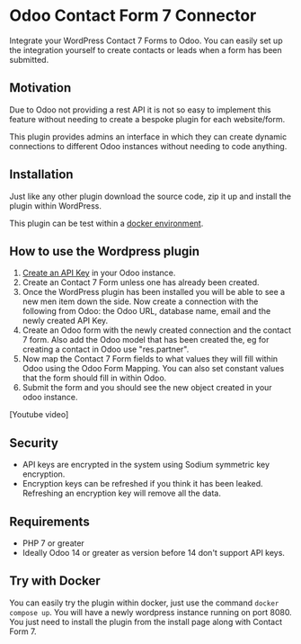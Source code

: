 # Odoo Contact Form 7 Connector

Integrate your WordPress Contact 7 Forms to Odoo. You can easily set up the integration yourself to create contacts or leads when a form has been submitted. 

## Motivation

Due to Odoo not providing a rest API it is not so easy to implement this feature without needing to create a bespoke plugin for each website/form. 

This plugin provides admins an interface in which they can create dynamic connections to different Odoo instances without needing to code anything.  

## Installation

Just like any other plugin download the source code, zip it up and install the plugin within WordPress. 

This plugin can be test within a [docker environment](https://hub.docker.com/_/wordpress). 

## How to use the Wordpress plugin

1. [Create an API Key](https://www.odoo.com/documentation/16.0/developer/api/external_api.html#api-keys) in your Odoo instance. 
2. Create an Contact 7 Form unless one has already been created. 
3. Once the WordPress plugin has been installed you will be able to see a new men item down the side. Now create a connection with the following from Odoo: the Odoo URL, database name, email and the newly created API Key. 
4. Create an Odoo form with the newly created connection and the contact 7 form. Also add the Odoo model that has been created the, eg for creating a contact in Odoo use "res.partner".
5. Now map the Contact 7 Form fields to what values they will fill within Odoo using the Odoo Form Mapping. You can also set constant values that the form should fill in within Odoo. 
6. Submit the form and you should see the new object created in your odoo instance. 

[Youtube video]

## Security

* API keys are encrypted in the system using Sodium symmetric key encryption.
* Encryption keys can be refreshed if you think it has been leaked. Refreshing an encryption key will remove all the data. 

## Requirements

* PHP 7 or greater
* Ideally Odoo 14 or greater as version before 14 don't support API keys. 

## Try with Docker

You can easily try the plugin within docker, just use the command `docker compose up`. You will have a newly wordpress instance running on port 8080. You just need to install the plugin from the install page along with Contact Form 7. 
